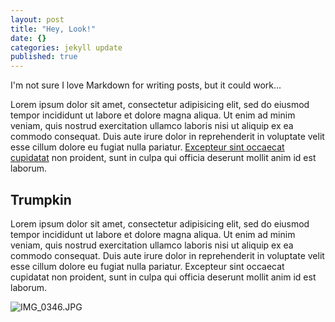 ```yaml
---
layout: post
title: "Hey, Look!"
date: {}
categories: jekyll update
published: true
---
```


I'm not sure I love Markdown for writing posts, but it could work...

Lorem ipsum dolor sit amet, consectetur adipisicing elit, sed do eiusmod tempor incididunt ut labore et dolore magna aliqua. Ut enim ad minim veniam, quis nostrud exercitation ullamco laboris nisi ut aliquip ex ea commodo consequat. Duis aute irure dolor in reprehenderit in voluptate velit esse cillum dolore eu fugiat nulla pariatur. [Excepteur sint occaecat cupidatat](http://fitcrown.com) non proident, sunt in culpa qui officia deserunt mollit anim id est laborum.

## Trumpkin

Lorem ipsum dolor sit amet, consectetur adipisicing elit, sed do eiusmod tempor incididunt ut labore et dolore magna aliqua. Ut enim ad minim veniam, quis nostrud exercitation ullamco laboris nisi ut aliquip ex ea commodo consequat. Duis aute irure dolor in reprehenderit in voluptate velit esse cillum dolore eu fugiat nulla pariatur. Excepteur sint occaecat cupidatat non proident, sunt in culpa qui officia deserunt mollit anim id est laborum.

![IMG_0346.JPG]({{site.baseurl}}/_posts/IMG_0346.JPG)
